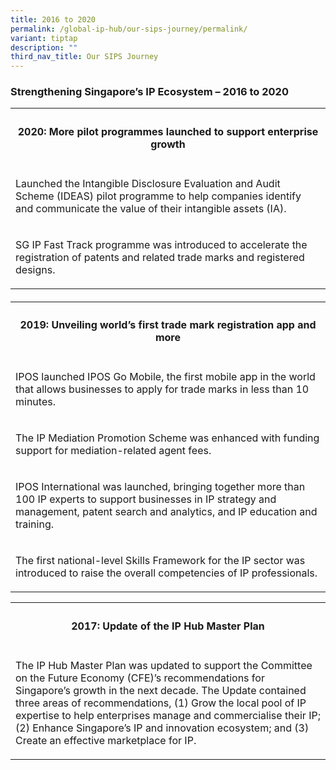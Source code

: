 ```yaml
---
title: 2016 to 2020
permalink: /global-ip-hub/our-sips-journey/permalink/
variant: tiptap
description: ""
third_nav_title: Our SIPS Journey
---
```

<h3>Strengthening Singapore’s IP Ecosystem – 2016 to 2020</h3>
<p></p>
<table>
<tbody>
<tr>
<th rowspan="1" colspan="1">
<h4>2020: More pilot programmes launched to support enterprise growth</h4>
</th>
</tr>
<tr>
<td rowspan="1" colspan="1">
<p>Launched the Intangible Disclosure Evaluation and Audit Scheme (IDEAS)
pilot programme to help companies identify and communicate the value of
their intangible assets (IA).</p>
</td>
</tr>
<tr>
<td rowspan="1" colspan="1">
<p>SG IP Fast Track programme was introduced to accelerate the registration
of patents and related trade marks and registered designs.</p>
</td>
</tr>
</tbody>
</table>
<h4></h4>
<table>
<tbody>
<tr>
<th rowspan="1" colspan="1">
<h4>2019: Unveiling world’s first trade mark registration app and more</h4>
</th>
</tr>
<tr>
<td rowspan="1" colspan="1">
<p>IPOS launched IPOS Go Mobile, the first mobile app in the world that allows
businesses to apply for trade marks in less than 10 minutes.</p>
</td>
</tr>
<tr>
<td rowspan="1" colspan="1">
<p>The IP Mediation Promotion Scheme was enhanced with funding support for
mediation-related agent fees.</p>
</td>
</tr>
<tr>
<td rowspan="1" colspan="1">
<p>IPOS International was launched, bringing together more than 100 IP experts
to support businesses in IP strategy and management, patent search and
analytics, and IP education and training.</p>
</td>
</tr>
<tr>
<td rowspan="1" colspan="1">
<p>The first national-level Skills Framework for the IP sector was introduced
to raise the overall competencies of IP professionals.</p>
</td>
</tr>
</tbody>
</table>
<p></p>
<table>
<tbody>
<tr>
<th rowspan="1" colspan="1">
<h4>2017: Update of the IP Hub Master Plan</h4>
</th>
</tr>
<tr>
<td rowspan="1" colspan="1">
<p>The IP Hub Master Plan was updated to support the Committee on the Future
Economy (CFE)’s recommendations for Singapore’s growth in the next decade.
The Update contained three areas of recommendations, (1) Grow the local
pool of IP expertise to help enterprises manage and commercialise their
IP; (2) Enhance Singapore’s IP and innovation ecosystem; and (3) Create
an effective marketplace for IP.</p>
</td>
</tr>
</tbody>
</table>
<p></p>